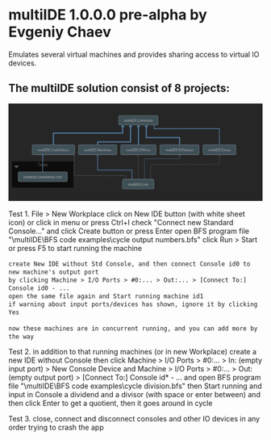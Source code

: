 # multiIDE 1.0.0.0 pre-alpha by Evgeniy Chaev

Emulates several virtual machines and provides sharing access to virtual IO devices.

## The multiIDE solution consist of 8 projects:

![architecture view](https://github.com/plankalkulist/multiIDE/blob/master/archview070817.png)


Test 1.
	File > New Workplace
	click on New IDE button (with white sheet icon) or click in menu or press Ctrl+I
	check "Connect new Standard Console..." and click Create button or press Enter
	open BFS program file "\multiIDE\BFS code examples\cycle output numbers.bfs"
	click Run > Start or press F5 to start running the machine

	create New IDE without Std Console, and then connect Console id0 to new machine's output port
	by clicking Machine > I/O Ports > #0:... > Out:... > [Connect To:] Console id0 - ...
	open the same file again and Start running machine id1
	if warning about input ports/devices has shown, ignore it by clicking Yes

	now these machines are in concurrent running, and you can add more by the way

Test 2.
	in addition to that running machines (or in new Workplace)
	create a new IDE without Console
	then click Machine > I/O Ports > #0:... > In: (empty input port) > New Console Device
	and Machine > I/O Ports > #0:... > Out: (empty output port) > [Connect To:] Console id* - ...
	and open BFS program file "\multiIDE\BFS code examples\cycle division.bfs"
	then Start running and input in Console a dividend and a divisor (with space or enter between)
	and then click Enter to get a quotient, then it goes around in cycle

Test 3. 
	close, connect and disconnect consoles and other IO devices in any order trying to crash the app

